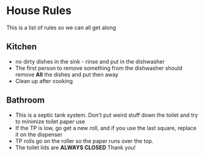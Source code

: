 # House Rules
This is a list of rules so we can all get along

## Kitchen
- no dirty dishes in the sink - rinse and put in the dishwasher
- The first person to remove something from the dishwasher should remove **All** the dishes and put then away
- Clean up after cooking

## Bathroom
- This is a septic tank system. Don't put weird stuff down the toilet and try to minimize toilet paper use
- If the TP is low, go get a new roll, and if you use the last square, replace it on the dispenser
- TP rolls go on the roller so the paper runs over the top.
- The toilet lids are **ALWAYS CLOSED** Thank you!

